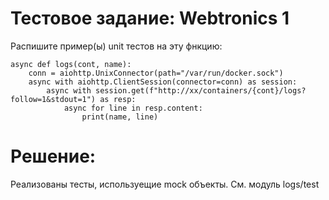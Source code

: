 # Тестовое задание: Webtronics 1

Распишите пример(ы) unit тестов на эту фнкцию:

    async def logs(cont, name):
        conn = aiohttp.UnixConnector(path="/var/run/docker.sock")
        async with aiohttp.ClientSession(connector=conn) as session:
            async with session.get(f"http://xx/containers/{cont}/logs?follow=1&stdout=1") as resp:
                async for line in resp.content:
                    print(name, line)

# Решение:

Реализованы тесты, используещие mock объекты. См. модуль logs/test
